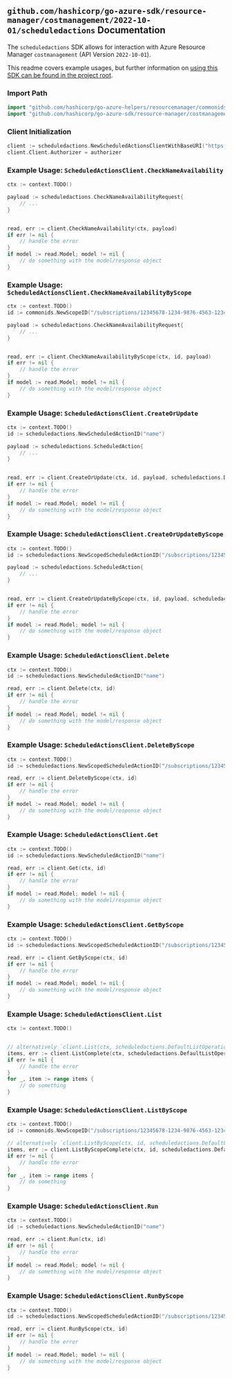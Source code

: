 
## `github.com/hashicorp/go-azure-sdk/resource-manager/costmanagement/2022-10-01/scheduledactions` Documentation

The `scheduledactions` SDK allows for interaction with Azure Resource Manager `costmanagement` (API Version `2022-10-01`).

This readme covers example usages, but further information on [using this SDK can be found in the project root](https://github.com/hashicorp/go-azure-sdk/tree/main/docs).

### Import Path

```go
import "github.com/hashicorp/go-azure-helpers/resourcemanager/commonids"
import "github.com/hashicorp/go-azure-sdk/resource-manager/costmanagement/2022-10-01/scheduledactions"
```


### Client Initialization

```go
client := scheduledactions.NewScheduledActionsClientWithBaseURI("https://management.azure.com")
client.Client.Authorizer = authorizer
```


### Example Usage: `ScheduledActionsClient.CheckNameAvailability`

```go
ctx := context.TODO()

payload := scheduledactions.CheckNameAvailabilityRequest{
	// ...
}


read, err := client.CheckNameAvailability(ctx, payload)
if err != nil {
	// handle the error
}
if model := read.Model; model != nil {
	// do something with the model/response object
}
```


### Example Usage: `ScheduledActionsClient.CheckNameAvailabilityByScope`

```go
ctx := context.TODO()
id := commonids.NewScopeID("/subscriptions/12345678-1234-9876-4563-123456789012/resourceGroups/some-resource-group")

payload := scheduledactions.CheckNameAvailabilityRequest{
	// ...
}


read, err := client.CheckNameAvailabilityByScope(ctx, id, payload)
if err != nil {
	// handle the error
}
if model := read.Model; model != nil {
	// do something with the model/response object
}
```


### Example Usage: `ScheduledActionsClient.CreateOrUpdate`

```go
ctx := context.TODO()
id := scheduledactions.NewScheduledActionID("name")

payload := scheduledactions.ScheduledAction{
	// ...
}


read, err := client.CreateOrUpdate(ctx, id, payload, scheduledactions.DefaultCreateOrUpdateOperationOptions())
if err != nil {
	// handle the error
}
if model := read.Model; model != nil {
	// do something with the model/response object
}
```


### Example Usage: `ScheduledActionsClient.CreateOrUpdateByScope`

```go
ctx := context.TODO()
id := scheduledactions.NewScopedScheduledActionID("/subscriptions/12345678-1234-9876-4563-123456789012/resourceGroups/some-resource-group", "name")

payload := scheduledactions.ScheduledAction{
	// ...
}


read, err := client.CreateOrUpdateByScope(ctx, id, payload, scheduledactions.DefaultCreateOrUpdateByScopeOperationOptions())
if err != nil {
	// handle the error
}
if model := read.Model; model != nil {
	// do something with the model/response object
}
```


### Example Usage: `ScheduledActionsClient.Delete`

```go
ctx := context.TODO()
id := scheduledactions.NewScheduledActionID("name")

read, err := client.Delete(ctx, id)
if err != nil {
	// handle the error
}
if model := read.Model; model != nil {
	// do something with the model/response object
}
```


### Example Usage: `ScheduledActionsClient.DeleteByScope`

```go
ctx := context.TODO()
id := scheduledactions.NewScopedScheduledActionID("/subscriptions/12345678-1234-9876-4563-123456789012/resourceGroups/some-resource-group", "name")

read, err := client.DeleteByScope(ctx, id)
if err != nil {
	// handle the error
}
if model := read.Model; model != nil {
	// do something with the model/response object
}
```


### Example Usage: `ScheduledActionsClient.Get`

```go
ctx := context.TODO()
id := scheduledactions.NewScheduledActionID("name")

read, err := client.Get(ctx, id)
if err != nil {
	// handle the error
}
if model := read.Model; model != nil {
	// do something with the model/response object
}
```


### Example Usage: `ScheduledActionsClient.GetByScope`

```go
ctx := context.TODO()
id := scheduledactions.NewScopedScheduledActionID("/subscriptions/12345678-1234-9876-4563-123456789012/resourceGroups/some-resource-group", "name")

read, err := client.GetByScope(ctx, id)
if err != nil {
	// handle the error
}
if model := read.Model; model != nil {
	// do something with the model/response object
}
```


### Example Usage: `ScheduledActionsClient.List`

```go
ctx := context.TODO()


// alternatively `client.List(ctx, scheduledactions.DefaultListOperationOptions())` can be used to do batched pagination
items, err := client.ListComplete(ctx, scheduledactions.DefaultListOperationOptions())
if err != nil {
	// handle the error
}
for _, item := range items {
	// do something
}
```


### Example Usage: `ScheduledActionsClient.ListByScope`

```go
ctx := context.TODO()
id := commonids.NewScopeID("/subscriptions/12345678-1234-9876-4563-123456789012/resourceGroups/some-resource-group")

// alternatively `client.ListByScope(ctx, id, scheduledactions.DefaultListByScopeOperationOptions())` can be used to do batched pagination
items, err := client.ListByScopeComplete(ctx, id, scheduledactions.DefaultListByScopeOperationOptions())
if err != nil {
	// handle the error
}
for _, item := range items {
	// do something
}
```


### Example Usage: `ScheduledActionsClient.Run`

```go
ctx := context.TODO()
id := scheduledactions.NewScheduledActionID("name")

read, err := client.Run(ctx, id)
if err != nil {
	// handle the error
}
if model := read.Model; model != nil {
	// do something with the model/response object
}
```


### Example Usage: `ScheduledActionsClient.RunByScope`

```go
ctx := context.TODO()
id := scheduledactions.NewScopedScheduledActionID("/subscriptions/12345678-1234-9876-4563-123456789012/resourceGroups/some-resource-group", "name")

read, err := client.RunByScope(ctx, id)
if err != nil {
	// handle the error
}
if model := read.Model; model != nil {
	// do something with the model/response object
}
```
